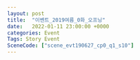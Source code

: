 ```yaml
---
layout: post
title:  "이벤트_2019여름_0화_오프닝"
date:   2022-01-11 23:00:00 +0000
categories: Event
Tags: Story Event
SceneCode: ["scene_evt190627_cp0_q1_s10"]
---
```

